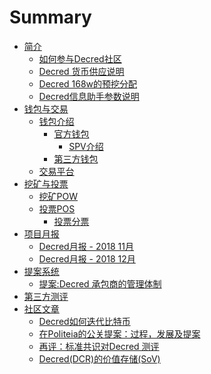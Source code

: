 # Summary
* [简介](README.md)
    * [如何参与Decred社区](chapter_00/How_to_Get_Hired_as_a_Decred_Contractor_CN.md)
    * [Decred 货币供应说明](chapter_00/decred_supply.md)
    * [Decred 168w的预挖分配](chapter_00/decred_premine_distribution.md)
    * [Decred信息助手参数说明](chapter_00/decredtelegrambot_detail.md)
* [钱包与交易](chapter_01/README.md)
    * [钱包介绍]()
        * [官方钱包]()
        	* [SPV介绍](chapter_01/dcrdocs_Wallets_SPV_CN.md)
        * [第三方钱包](chapter_01/exchange_list.md)
    * [交易平台]()
* [挖矿与投票](chapter_02/README.md)
    * [挖矿POW]()
    * [投票POS]()
        * [投票分票](chapter_02/Voting-DecredSplitTicket.md)
* [项目月报](chapter_03/README.md)
    * [Decred月报 - 2018 11月](chapter_03/201811_DecredJournalCN.md)
    * [Decred月报 - 2018 12月](chapter_03/201812_DecredJournalCN.md)
* [提案系统](chapter_04/README.md)
    * [提案:Decred 承包商的管理体制](chapter_04/Proposals— DecredContractorClearanceProcess.md)
* [第三方测评](chapter_05/README.md)
* [社区文章](chapter_06/README.md)
    * [Decred如何迭代比特币](chapter_06/how-Decred-iterates-upon-Bitcoin.md)
    * [在Politeia的公关提案：过程，发展及提案](chapter_06/PR_in_Politeia_Process_Progress_and_Pitching_In_CN.md)
    * [再评：标准共识对Decred 测评](chapter_06/analysis-Standard_Consensus.md)
    * [Decred(DCR)的价值存储(SoV)](chapter_06/SoV_of_DCR.md)
